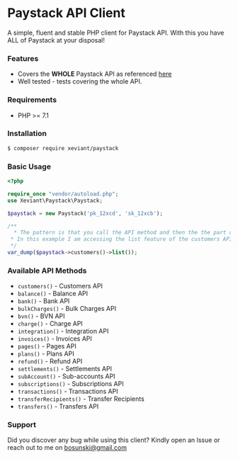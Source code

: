 # Paystack API Client
A simple, fluent and stable PHP client for Paystack API. With this you have ALL of Paystack at your disposal!

### Features
- Covers the **WHOLE** Paystack API as referenced [here][1]
- Well tested - tests covering the whole API.


### Requirements
- PHP >= 7.1

### Installation
```bash
$ composer require xeviant/paystack
```

### Basic Usage
```php
<?php

require_once "vendor/autoload.php";
use Xeviant\Paystack\Paystack;

$paystack = new Paystack('pk_12xcd', 'sk_12xcb');

/**
  * The pattern is that you call the API method and then the the part of the API you want to access
 * In this example I am accessing the list feature of the customers API check: https://developers.paystack.co/reference
 */
var_dump($paystack->customers()->list());
```

### Available API Methods
- `customers()` - Customers API
- `balance()` - Balance API
- `bank()` - Bank API
- `bulkCharges()` - Bulk Charges API
- `bvn()` - BVN API
- `charge()` - Charge API
- `integration()` - Integration API
- `invoices()` - Invoices API
- `pages()` - Pages API
- `plans()` - Plans API
- `refund()` - Refund API
- `settlements()` - Settlements API
- `subAccount()` - Sub-accounts API
- `subscriptions()` - Subscriptions API
- `transactions()` - Transactions API
- `transferRecipients()` - Transfer Recipients
- `transfers()` - Transfers API

### Support
Did you discover any bug while using this client? Kindly open an Issue or reach out to me on [bosunski@gmail.com][2]

[1]: https://developers.paystack.co/reference
[2]: mailto:bosunski@gmail.com